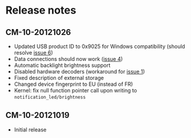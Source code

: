 # Release notes #

## CM-10-20121026 ##
  * Updated USB product ID to 0x9025 for Windows compatibility (should resolve [issue 6](https://code.google.com/p/ot995-cyanogenmod/issues/detail?id=6))
  * Data connections should now work ([issue 4](https://code.google.com/p/ot995-cyanogenmod/issues/detail?id=4))
  * Automatic backlight brightness support
  * Disabled hardware decoders (workaround for [issue 1](https://code.google.com/p/ot995-cyanogenmod/issues/detail?id=1))
  * Fixed description of external storage
  * Changed device fingerprint to EU (instead of FR)
  * Kernel: fix null function pointer call upon writing to `notification_led/brightness`

## CM-10-20121019 ##
  * Initial release